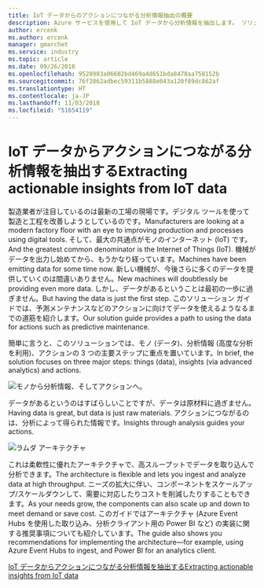 ```yaml
---
title: IoT データからのアクションにつながる分析情報抽出の概要
description: Azure サービスを使用して IoT データから分析情報を抽出します。 ソリューション ガイドの概要。
author: ercenk
ms.author: ercenk
manager: gmarchet
ms.service: industry
ms.topic: article
ms.date: 09/26/2018
ms.openlocfilehash: 9528983a06602bd469a4d651bda8478aa758152b
ms.sourcegitcommit: 76f2862adbec59311b5888e043a120f89dc862af
ms.translationtype: HT
ms.contentlocale: ja-JP
ms.lasthandoff: 11/03/2018
ms.locfileid: "51654119"
---
```

# <a name="extracting-actionable-insights-from-iot-data"></a><span data-ttu-id="cde8f-104">IoT データからアクションにつながる分析情報を抽出する</span><span class="sxs-lookup"><span data-stu-id="cde8f-104">Extracting actionable insights from IoT data</span></span>

<span data-ttu-id="cde8f-105">製造業者が注目しているのは最新の工場の現場です。デジタル ツールを使って製造と工程を改善しようとしているのです。</span><span class="sxs-lookup"><span data-stu-id="cde8f-105">Manufacturers are looking at a modern factory floor with an eye to improving production and processes using digital tools.</span></span> <span data-ttu-id="cde8f-106">そして、最大の共通点がモノのインターネット (IoT) です。</span><span class="sxs-lookup"><span data-stu-id="cde8f-106">And the greatest common denominator is the Internet of Things (IoT).</span></span> <span data-ttu-id="cde8f-107">機械がデータを出力し始めてから、もうかなり経っています。</span><span class="sxs-lookup"><span data-stu-id="cde8f-107">Machines have been emitting data for some time now.</span></span> <span data-ttu-id="cde8f-108">新しい機械が、今後さらに多くのデータを提供していくのは間違いありません。</span><span class="sxs-lookup"><span data-stu-id="cde8f-108">New machines will doubtlessly be providing even more data.</span></span>
<span data-ttu-id="cde8f-109">しかし、データがあるということは最初の一歩に過ぎません。</span><span class="sxs-lookup"><span data-stu-id="cde8f-109">But having the data is just the first step.</span></span> <span data-ttu-id="cde8f-110">このソリューション ガイドでは、予測メンテナンスなどのアクションに向けてデータを使えるようなるまでの道筋を紹介します。</span><span class="sxs-lookup"><span data-stu-id="cde8f-110">Our solution guide provides a path to using the data for actions such as predictive maintenance.</span></span>

<span data-ttu-id="cde8f-111">簡単に言うと、このソリューションでは、モノ (データ)、分析情報 (高度な分析を利用)、アクションの 3 つの主要ステップに重点を置いています。</span><span class="sxs-lookup"><span data-stu-id="cde8f-111">In brief, the solution focuses on three major steps: things (data), insights (via advanced analytics) and actions.</span></span>

![モノから分析情報、そしてアクションへ。](assets/extracting-insights-from-iot/things-insights-actions.png)

<span data-ttu-id="cde8f-113">データがあるというのはすばらしいことですが、データは原材料に過ぎません。</span><span class="sxs-lookup"><span data-stu-id="cde8f-113">Having data is great, but data is just raw materials.</span></span> <span data-ttu-id="cde8f-114">アクションにつながるのは、分析によって得られた情報です。</span><span class="sxs-lookup"><span data-stu-id="cde8f-114">Insights through analysis guides your actions.</span></span>

![ラムダ アーキテクチャ](assets/extracting-insights-from-iot/lambda-architecture.png)

<span data-ttu-id="cde8f-116">これは柔軟性に優れたアーキテクチャで、高スループットでデータを取り込んで分析できます。</span><span class="sxs-lookup"><span data-stu-id="cde8f-116">The architecture is flexible and lets you ingest and analyze data at high throughput.</span></span> <span data-ttu-id="cde8f-117">ニーズの拡大に伴い、コンポーネントをスケールアップ/スケールダウンして、需要に対応したりコストを削減したりすることもできます。</span><span class="sxs-lookup"><span data-stu-id="cde8f-117">As your needs grow, the components can also scale up and down to meet demand or save cost.</span></span> <span data-ttu-id="cde8f-118">このガイドではアーキテクチャ (Azure Event Hubs を使用した取り込み、分析クライアント用の Power BI など) の実装に関する推奨事項についても紹介しています。</span><span class="sxs-lookup"><span data-stu-id="cde8f-118">The guide also shows you recommendations for implementing the architecture—for example, using Azure Event Hubs to ingest, and Power BI for an analytics client.</span></span>

[<span data-ttu-id="cde8f-119">IoT データからアクションにつながる分析情報を抽出する</span><span class="sxs-lookup"><span data-stu-id="cde8f-119">Extracting actionable insights from IoT data</span></span>](./extracting-insights-from-iot-data.md)
